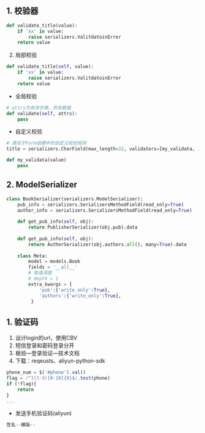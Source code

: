 ## 1. 校验器

```python
def validate_title(value):
  	if 'xx' in value:
      	raise serializers.ValitdatoinError
    return value
```

2. 局部校验

```python
def validate_title(self, value):
  	if 'xx' in value:
      	raise serializers.ValitdatoinError
    return value
```

- 全局校验

```python
# attrs为有序字典，所有数据
def validate(self, attrs):
    pass
```

- 自定义校验

```python
# 类似于Form组建中的自定义校验规则
title = serializers.CharField(max_length=32, validators=[my_validata, ])

def my_validata(value)
    pass
```

## 2. ModelSerializer

```python
class BookSerializer(serializers.ModelSerializer):
  	pub_info = serializers.SerializersMethodField(read_only=True)
    author_info = serializers.SerializersMethodField(read_only=True)
    
    def get_pub_info(self, obj):
      	return PublisherSerializer(obj.pub).data
      
    def get_pub_info(self, obj):
        return AuthorSerializer(obj.authors.all(), many=True).data
    
  	class Meta:
      	model = models.Book
        fields = '__all__'
        # 取值深度
        # depth = 1
        extra_kwargs = {
          	'pub':{'write_only':True},
          	'authors':{'write_only':True},
         }
```

## 1. 验证码

1. 设计login的url，使用CBV
2.  短信登录和密码登录分开
3. 极验—登录验证—技术文档
4. 下载：reqeusts、aliyun-python-sdk

```js
phone_num = $('#phone').val()
flag = /^1(3-9)[0-19]{9}$/.test(phone)
if (!flag){
  	return
}
...
```

- 发送手机验证码(aliyun)

```python
签名--模版--
```







